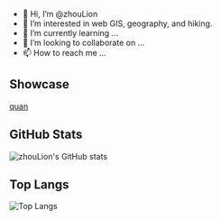 - 👋 Hi, I’m @zhouLion
- 👀 I’m interested in web GIS, geography, and hiking.
- 🌱 I’m currently learning ...
- 💞️ I’m looking to collaborate on ...
- 📫 How to reach me ...

## Showcase
[quan](https://quandan.dev)

## GitHub Stats
![zhouLion's GitHub stats](https://github-readme-stats.vercel.app/api?username=zhouLion&show_icons=true)

## Top Langs

![Top Langs](https://wakatime.com/share/@Zhou/eed294b0-c7f3-4960-9d0a-ba6e8793465f.svg)


<!---
zhouLion/zhouLion is a ✨ special ✨ repository because its `README.md` (this file) appears on your GitHub profile.
You can click the Preview link to take a look at your changes.
--->
